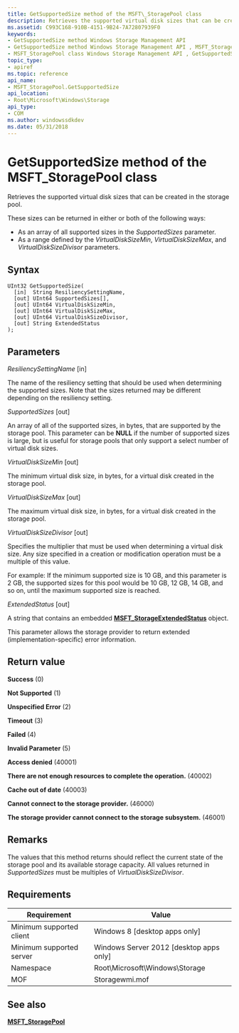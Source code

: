 ```yaml
---
title: GetSupportedSize method of the MSFT\_StoragePool class
description: Retrieves the supported virtual disk sizes that can be created in the storage pool.
ms.assetid: C993C168-910B-4151-9B24-7A72807939F0
keywords:
- GetSupportedSize method Windows Storage Management API
- GetSupportedSize method Windows Storage Management API , MSFT_StoragePool class
- MSFT_StoragePool class Windows Storage Management API , GetSupportedSize method
topic_type:
- apiref
ms.topic: reference
api_name:
- MSFT_StoragePool.GetSupportedSize
api_location:
- Root\Microsoft\Windows\Storage
api_type:
- COM
ms.author: windowssdkdev
ms.date: 05/31/2018
---
```


# GetSupportedSize method of the MSFT\_StoragePool class

Retrieves the supported virtual disk sizes that can be created in the storage pool.

These sizes can be returned in either or both of the following ways:

-   As an array of all supported sizes in the *SupportedSizes* parameter.
-   As a range defined by the *VirtualDiskSizeMin*, *VirtualDiskSizeMax*, and *VirtualDiskSizeDivisor* parameters.

## Syntax


```mof
UInt32 GetSupportedSize(
  [in]  String ResiliencySettingName,
  [out] UInt64 SupportedSizes[],
  [out] UInt64 VirtualDiskSizeMin,
  [out] UInt64 VirtualDiskSizeMax,
  [out] UInt64 VirtualDiskSizeDivisor,
  [out] String ExtendedStatus
);
```



## Parameters

 

*ResiliencySettingName* \[in\]
 

The name of the resiliency setting that should be used when determining the supported sizes. Note that the sizes returned may be different depending on the resiliency setting.

 

*SupportedSizes* \[out\]
 

An array of all of the supported sizes, in bytes, that are supported by the storage pool. This parameter can be **NULL** if the number of supported sizes is large, but is useful for storage pools that only support a select number of virtual disk sizes.

 

*VirtualDiskSizeMin* \[out\]
 

The minimum virtual disk size, in bytes, for a virtual disk created in the storage pool.

 

*VirtualDiskSizeMax* \[out\]
 

The maximum virtual disk size, in bytes, for a virtual disk created in the storage pool.

 

*VirtualDiskSizeDivisor* \[out\]
 

Specifies the multiplier that must be used when determining a virtual disk size. Any size specified in a creation or modification operation must be a multiple of this value.

For example: If the minimum supported size is 10 GB, and this parameter is 2 GB, the supported sizes for this pool would be 10 GB, 12 GB, 14 GB, and so on, until the maximum supported size is reached.

 

*ExtendedStatus* \[out\]
 

A string that contains an embedded [**MSFT\_StorageExtendedStatus**](msft-storageextendedstatus.md) object.

This parameter allows the storage provider to return extended (implementation-specific) error information.

 

## Return value

 

**Success** (0)
 

**Not Supported** (1)
 

**Unspecified Error** (2)
 

**Timeout** (3)
 

**Failed** (4)
 

**Invalid Parameter** (5)
 

**Access denied** (40001)
 

**There are not enough resources to complete the operation.** (40002)
 

**Cache out of date** (40003)
 

**Cannot connect to the storage provider.** (46000)
 

**The storage provider cannot connect to the storage subsystem.** (46001)
 

## Remarks

The values that this method returns should reflect the current state of the storage pool and its available storage capacity. All values returned in *SupportedSizes* must be multiples of *VirtualDiskSizeDivisor*.

## Requirements



| Requirement | Value |
|-------------------------------------|-------------------------------------------------------------------------------------------|
| Minimum supported client | Windows 8 \[desktop apps only\]                                                |
| Minimum supported server | Windows Server 2012 \[desktop apps only\]                                      |
| Namespace                | Root\\Microsoft\\Windows\\Storage                                              |
| MOF                      |  Storagewmi.mof  |



## See also

 

[**MSFT\_StoragePool**](msft-storagepool.md)
 

 

 





